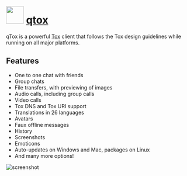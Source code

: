 # <img src="https://cdn.jsdelivr.net/gh/chocolatey-community/chocolatey-coreteampackages@d12c934ca6454cc6fe10e5a708c6a32e2f59c55e/icons/qtox.svg" width="48" height="48"/> [qtox](https://chocolatey.org/packages/qtox)

qTox is a powerful [Tox](https://tox.chat/) client that follows the Tox design guidelines while running on all major platforms.

## Features

* One to one chat with friends
* Group chats
* File transfers, with previewing of images
* Audio calls, including group calls
* Video calls
* Tox DNS and Tox URI support
* Translations in 26 languages
* Avatars
* Faux offline messages
* History
* Screenshots
* Emoticons
* Auto-updates on Windows and Mac, packages on Linux
* And many more options!

![screenshot](https://github.com/chocolatey-community/chocolatey-coreteampackages/blob/master/automatic/qtox/screenshot.png?raw=true)
